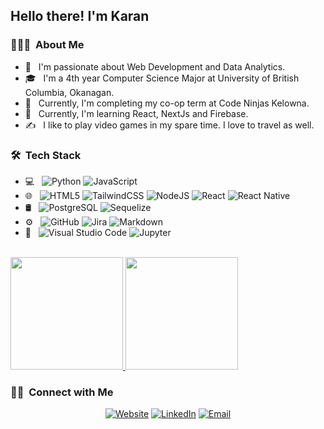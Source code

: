 <h2> Hello there! I'm Karan</h2>

<h3> 👨🏻‍💻 &nbsp;About Me </h3>

- 🤔 &nbsp; I'm passionate about Web Development and Data Analytics.
- 🎓 &nbsp; I'm a 4th year Computer Science Major at University of British Columbia, Okanagan.
- 💼 &nbsp; Currently, I'm completing my co-op term at Code Ninjas Kelowna.
- 🌱 &nbsp; Currently, I'm learning React, NextJs and Firebase.
- ✍️ &nbsp; I like to play video games in my spare time. I love to travel as well.

<h3> 🛠 &nbsp;Tech Stack</h3>

- 💻 &nbsp;
  ![Python](https://img.shields.io/static/v1?style=for-the-badge&message=Python&color=3776AB&logo=Python&logoColor=FFFFFF&label=)
  ![JavaScript](https://img.shields.io/static/v1?style=for-the-badge&message=JavaScript&color=222222&logo=JavaScript&logoColor=F7DF1E&label=)
- 🌐 &nbsp;
  ![HTML5](https://img.shields.io/badge/html5-%23E34F26.svg?style=for-the-badge&logo=html5&logoColor=white)
  ![TailwindCSS](https://img.shields.io/badge/tailwindcss-%2338B2AC.svg?style=for-the-badge&logo=tailwind-css&logoColor=white)
  ![NodeJS](https://img.shields.io/badge/node.js-6DA55F?style=for-the-badge&logo=node.js&logoColor=white)
  ![React](https://img.shields.io/badge/react-%2320232a.svg?style=for-the-badge&logo=react&logoColor=%2361DAFB)
  ![React Native](https://img.shields.io/badge/react_native-%2320232a.svg?style=for-the-badge&logo=react&logoColor=%2361DAFB)
- 🛢 &nbsp;
  ![PostgreSQL](https://img.shields.io/static/v1?style=for-the-badge&message=PostgreSQL&color=4169E1&logo=PostgreSQL&logoColor=FFFFFF&label=)
  ![Sequelize](https://img.shields.io/static/v1?style=for-the-badge&message=Sequelize&color=222222&logo=Sequelize&logoColor=52B0E7&label=)
- ⚙️ &nbsp;
  ![GitHub](https://img.shields.io/badge/github-%23121011.svg?style=for-the-badge&logo=github&logoColor=white)
  ![Jira](https://img.shields.io/badge/jira-%230A0FFF.svg?style=for-the-badge&logo=jira&logoColor=white)
  ![Markdown](https://img.shields.io/badge/markdown-%23000000.svg?style=for-the-badge&logo=markdown&logoColor=white)
- 🔧 &nbsp;
  ![Visual Studio Code](https://img.shields.io/badge/Visual%20Studio%20Code-0078d7.svg?style=for-the-badge&logo=visual-studio-code&logoColor=white)
  ![Jupyter](https://img.shields.io/static/v1?style=for-the-badge&message=Jupyter&color=F37626&logo=Jupyter&logoColor=FFFFFF&label=)


<br/>

<a href="https://github.com/KaranGohil">
  <img height="180em" src="https://github-readme-stats.vercel.app/api?username=KaranGohil&theme=buefy&show_icons=true" />
  <img height="180em" src="https://github-readme-stats.vercel.app/api/top-langs/?username=KaranGohil&theme=buefy&layout=compact" />
</a>

<br/>

<h3> 🤝🏻 &nbsp;Connect with Me </h3>

<p align="center">
<a href="https://karangohil.codes/"><img alt="Website" src="https://img.shields.io/badge/Website-https://karangohil.codes-blue?style=flat-square&logo=google-chrome"></a>
<a href="https://www.linkedin.com/in/karandilipsinhgohil/"><img alt="LinkedIn" src="https://img.shields.io/badge/LinkedIn-Karan%20Dilipsinh%20Gohil-blue?style=flat-square&logo=linkedin"></a>
<a href="mailto:karandilipsinhgohil@gmail.com"><img alt="Email" src="https://img.shields.io/badge/Email-karandilipsinhgohil@gmail.com-blue?style=flat-square&logo=gmail"></a>
</p>

